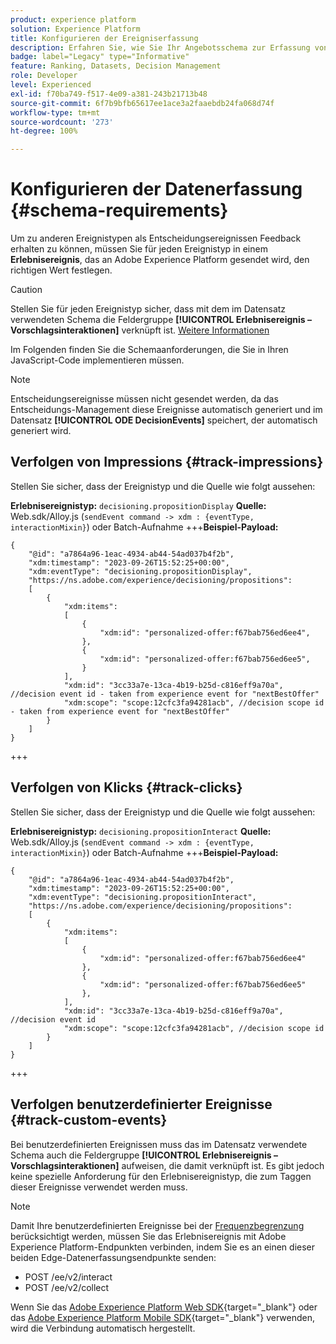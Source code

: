 ```yaml
---
product: experience platform
solution: Experience Platform
title: Konfigurieren der Ereigniserfassung
description: Erfahren Sie, wie Sie Ihr Angebotsschema zur Erfassung von Ereignissen konfigurieren
badge: label="Legacy" type="Informative"
feature: Ranking, Datasets, Decision Management
role: Developer
level: Experienced
exl-id: f70ba749-f517-4e09-a381-243b21713b48
source-git-commit: 6f7b9bfb65617ee1ace3a2faaebdb24fa068d74f
workflow-type: tm+mt
source-wordcount: '273'
ht-degree: 100%

---
```


# Konfigurieren der Datenerfassung {#schema-requirements}

Um zu anderen Ereignistypen als Entscheidungsereignissen Feedback erhalten zu können, müssen Sie für jeden Ereignistyp in einem **Erlebnisereignis**, das an Adobe Experience Platform gesendet wird, den richtigen Wert festlegen.

>[!CAUTION]
>
>Stellen Sie für jeden Ereignistyp sicher, dass mit dem im Datensatz verwendeten Schema die Feldergruppe **[!UICONTROL Erlebnisereignis – Vorschlagsinteraktionen]** verknüpft ist. [Weitere Informationen](create-dataset.md)

Im Folgenden finden Sie die Schemaanforderungen, die Sie in Ihren JavaScript-Code implementieren müssen.

>[!NOTE]
>
>Entscheidungsereignisse müssen nicht gesendet werden, da das Entscheidungs-Management diese Ereignisse automatisch generiert und im Datensatz **[!UICONTROL ODE DecisionEvents]**<!--to check--> speichert, der automatisch generiert wird.

## Verfolgen von Impressions {#track-impressions}

Stellen Sie sicher, dass der Ereignistyp und die Quelle wie folgt aussehen:

**Erlebnisereignistyp:** `decisioning.propositionDisplay`
**Quelle:** Web.sdk/Alloy.js (`sendEvent command -> xdm : {eventType, interactionMixin}`) oder Batch-Aufnahme
+++**Beispiel-Payload:**

```
{
    "@id": "a7864a96-1eac-4934-ab44-54ad037b4f2b",
    "xdm:timestamp": "2023-09-26T15:52:25+00:00",
    "xdm:eventType": "decisioning.propositionDisplay",
    "https://ns.adobe.com/experience/decisioning/propositions":
    [
        {
            "xdm:items":
            [
                {
                    "xdm:id": "personalized-offer:f67bab756ed6ee4",
                },
                {
                    "xdm:id": "personalized-offer:f67bab756ed6ee5",
                }
            ],
            "xdm:id": "3cc33a7e-13ca-4b19-b25d-c816eff9a70a", //decision event id - taken from experience event for "nextBestOffer"
            "xdm:scope": "scope:12cfc3fa94281acb", //decision scope id - taken from experience event for "nextBestOffer"
        }
    ]
}
```

+++

## Verfolgen von Klicks {#track-clicks}

Stellen Sie sicher, dass der Ereignistyp und die Quelle wie folgt aussehen:

**Erlebnisereignistyp:** `decisioning.propositionInteract`
**Quelle:** Web.sdk/Alloy.js (`sendEvent command -> xdm : {eventType, interactionMixin}`) oder Batch-Aufnahme
+++**Beispiel-Payload:**

```
{
    "@id": "a7864a96-1eac-4934-ab44-54ad037b4f2b",
    "xdm:timestamp": "2023-09-26T15:52:25+00:00",
    "xdm:eventType": "decisioning.propositionInteract",
    "https://ns.adobe.com/experience/decisioning/propositions":
    [
        {
            "xdm:items":
            [
                {
                    "xdm:id": "personalized-offer:f67bab756ed6ee4"
                },
                {
                    "xdm:id": "personalized-offer:f67bab756ed6ee5"
                },
            ],
            "xdm:id": "3cc33a7e-13ca-4b19-b25d-c816eff9a70a", //decision event id
            "xdm:scope": "scope:12cfc3fa94281acb", //decision scope id
        }
    ]
}
```

+++

## Verfolgen benutzerdefinierter Ereignisse {#track-custom-events}

Bei benutzerdefinierten Ereignissen muss das im Datensatz verwendete Schema auch die Feldergruppe **[!UICONTROL Erlebnisereignis – Vorschlagsinteraktionen]** aufweisen, die damit verknüpft ist. Es gibt jedoch keine spezielle Anforderung für den Erlebnisereignistyp, die zum Taggen dieser Ereignisse verwendet werden muss.

>[!NOTE]
>
>Damit Ihre benutzerdefinierten Ereignisse bei der [Frequenzbegrenzung](../offer-library/add-constraints.md#capping) berücksichtigt werden, müssen Sie das Erlebnisereignis mit Adobe Experience Platform-Endpunkten verbinden, indem Sie es an einen dieser beiden Edge-Datenerfassungsendpunkte senden:
>
>* POST /ee/v2/interact
>* POST /ee/v2/collect
>
>Wenn Sie das [Adobe Experience Platform Web SDK](https://experienceleague.adobe.com/docs/experience-platform/edge/home.html?lang=de){target="_blank"} oder das [Adobe Experience Platform Mobile SDK](https://experienceleague.adobe.com/docs/platform-learn/data-collection/mobile-sdk/overview.html?lang=de){target="_blank"} verwenden, wird die Verbindung automatisch hergestellt.
